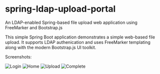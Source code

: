 # spring-ldap-upload-portal
An LDAP-enabled Spring-based file upload web application using FreeMarker and Bootstrap.js

This simple Spring Boot application demonstrates a simple web-based file upload. It supports LDAP authenication and uses FreeMarker templating along with the modern Bootstrap.js UI toolkit.

Screenshots:

![Login](screenshots/login.jpg?raw=true "Login")
![Home](screenshots/home.jpg?raw=true "Home")
![Upload](screenshots/upload.jpg?raw=true "Upload")
![Complete](screenshots/complete.jpg?raw=true "Complete")

